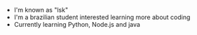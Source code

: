 - I'm known as "lsk"
- I'm a brazilian student interested learning more about coding
- Currently learning Python, Node.js and java
